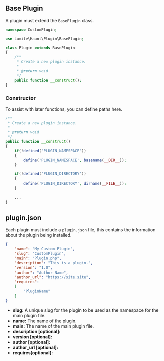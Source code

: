 ## Base Plugin
A plugin must extend the `BasePlugin` class.

```php
namespace CustomPlugin;

use Lumite\Haunt\Plugin\BasePlugin;

class Plugin extends BasePlugin
{
	/**
	 * Create a new plugin instance.
	 *
	 * @return void
	 */
	public function __construct();
}
```

### Constructor
To assist with later functions, you can define paths here.

```php
/**
 * Create a new plugin instance.
 *
 * @return void
 */
public function __construct()
{
	if(!defined('PLUGIN_NAMESPACE'))
	{
		define('PLUGIN_NAMESPACE', basename(__DIR__));
	}

	if(!defined('PLUGIN_DIRECTORY'))
	{
		define('PLUGIN_DIRECTORY', dirname(__FILE__));
	}
		
	...
}
```

## plugin.json
Each plugin must include a `plugin.json` file, this contains the information about the plugin being installed.

```json
{
	"name": "My Custom Plugin",
	"slug": "CustomPlugin",
	"main": "Plugin.php",
	"description": "This is a plugin.",
	"version": "1.0",
	"author": "Author Name",
	"author_url": "https://site.site",
	"requires":
	[
		"PluginName"
	]
}
```

- **slug:** A unique slug for the plugin to be used as the namespace for the main plugin file.
- **name:** The name of the plugin.
- **main:** The name of the main plugin file.
- **description [optional]:**
- **version [optional]:**
- **author [optional]:**
- **author_url [optional]:**
- **requires[optional]:**